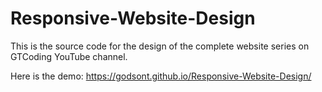 # Responsive-Website-Design
This is the source code for the design of the complete website series on GTCoding YouTube channel.

Here is the demo: https://godsont.github.io/Responsive-Website-Design/
